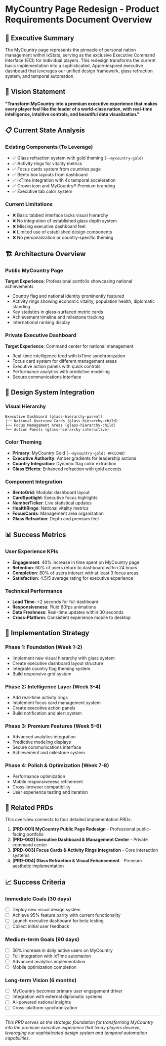 # MyCountry Page Redesign - Product Requirements Document Overview

## 🎯 Executive Summary

The MyCountry page represents the pinnacle of personal nation management within IxStats, serving as the exclusive Executive Command Interface (ECI) for individual players. This redesign transforms the current basic implementation into a sophisticated, Apple-inspired executive dashboard that leverages our unified design framework, glass refraction system, and temporal automation.

## 🌟 Vision Statement

**"Transform MyCountry into a premium executive experience that makes every player feel like the leader of a world-class nation, with real-time intelligence, intuitive controls, and beautiful data visualization."**

## 📋 Current State Analysis

### Existing Components (To Leverage)
- ✅ Glass refraction system with gold theming (`--mycountry-gold`)
- ✅ Activity rings for vitality metrics
- ✅ Focus cards system from countries page
- ✅ Bento box layouts from dashboard
- ✅ IxTime integration with 4x temporal acceleration
- ✅ Crown icon and MyCountry® Premium branding
- ✅ Executive tab color system

### Current Limitations
- ❌ Basic tabbed interface lacks visual hierarchy
- ❌ No integration of established glass depth system
- ❌ Missing executive dashboard feel
- ❌ Limited use of established design components
- ❌ No personalization or country-specific theming

## 🏗️ Architecture Overview

### Public MyCountry Page
**Target Experience**: Professional portfolio showcasing national achievements
- Country flag and national identity prominently featured
- Activity rings showing economic vitality, population health, diplomatic standing
- Key statistics in glass-surfaced metric cards
- Achievement timeline and milestone tracking
- International ranking display

### Private Executive Dashboard
**Target Experience**: Command center for national management
- Real-time intelligence feed with IxTime synchronization
- Focus card system for different management areas
- Executive action panels with quick controls
- Performance analytics with predictive modeling
- Secure communications interface

## 🎨 Design System Integration

### Visual Hierarchy
```
Executive Dashboard (glass-hierarchy-parent)
├── National Overview Cards (glass-hierarchy-child)
├── Focus Management Areas (glass-hierarchy-child)
└── Action Panels (glass-hierarchy-interactive)
```

### Color Theming
- **Primary**: MyCountry Gold (`--mycountry-gold: #FCD34D`)
- **Executive Authority**: Amber gradients for leadership actions
- **Country Integration**: Dynamic flag color extraction
- **Glass Effects**: Enhanced refraction with gold accents

### Component Integration
- **BentoGrid**: Modular dashboard layout
- **CardSpotlight**: Executive focus highlights  
- **NumberTicker**: Live statistical updates
- **HealthRings**: National vitality metrics
- **FocusCards**: Management area organization
- **Glass Refraction**: Depth and premium feel

## 📊 Success Metrics

### User Experience KPIs
- **Engagement**: 40% increase in time spent on MyCountry page
- **Retention**: 60% of users return to dashboard within 24 hours
- **Completion**: 80% of users interact with at least 3 focus areas
- **Satisfaction**: 4.5/5 average rating for executive experience

### Technical Performance
- **Load Time**: <2 seconds for full dashboard
- **Responsiveness**: Fluid 60fps animations
- **Data Freshness**: Real-time updates within 30 seconds
- **Cross-Platform**: Consistent experience mobile to desktop

## 🚀 Implementation Strategy

### Phase 1: Foundation (Week 1-2)
- Implement new visual hierarchy with glass system
- Create executive dashboard layout structure
- Integrate country flag theming system
- Build responsive grid system

### Phase 2: Intelligence Layer (Week 3-4)
- Add real-time activity rings
- Implement focus card management system
- Create executive action panels
- Build notification and alert system

### Phase 3: Premium Features (Week 5-6)
- Advanced analytics integration
- Predictive modeling displays
- Secure communications interface
- Achievement and milestone system

### Phase 4: Polish & Optimization (Week 7-8)
- Performance optimization
- Mobile responsiveness refinement
- Cross-browser compatibility
- User experience testing and iteration

## 🔗 Related PRDs

This overview connects to four detailed implementation PRDs:

1. **[PRD-001] MyCountry Public Page Redesign** - Professional public-facing portfolio
2. **[PRD-002] Executive Dashboard & Management Center** - Private command center
3. **[PRD-003] Focus Cards & Activity Rings Integration** - Core interaction systems  
4. **[PRD-004] Glass Refraction & Visual Enhancement** - Premium aesthetic implementation

## 📈 Success Criteria

### Immediate Goals (30 days)
- [ ] Deploy new visual design system
- [ ] Achieve 95% feature parity with current functionality
- [ ] Launch executive dashboard for beta testing
- [ ] Collect initial user feedback

### Medium-term Goals (90 days)
- [ ] 50% increase in daily active users on MyCountry
- [ ] Full integration with IxTime automation
- [ ] Advanced analytics implementation
- [ ] Mobile optimization completion

### Long-term Vision (6 months)
- [ ] MyCountry becomes primary user engagement driver
- [ ] Integration with external diplomatic systems
- [ ] AI-powered national insights
- [ ] Cross-platform synchronization

---

*This PRD serves as the strategic foundation for transforming MyCountry into the premium executive experience that Ixnay players deserve, leveraging our sophisticated design system and temporal automation capabilities.*